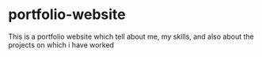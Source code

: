 # portfolio-website
This is a portfolio website which tell about me, my skills, and also about the projects on which i have worked
